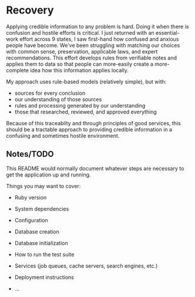 # Recovery

Applying credible information to any problem is hard. Doing it when there is confusion and hostile efforts is critical. I just returned with an essential-work effort across 9 states, I saw first-hand how confused and anxious people have become.  We've been struggling with matching our choices with common sense, preservation, applicable laws, and expert recommendations. This effort develops rules from verifiable notes and applies them to data so that people can more-easily create a more-complete idea how this information applies locally.

My approach uses rule-based models (relatively simple), but with:

* sources for every conclusion
* our understanding of those sources
* rules and processing generated by our understanding
* those that researched, reviewed, and approved everything

Because of this traceablity and through principles of good services, this should be a tractable approach to providing credible information in a confusing and sometimes hostile environment.

## Notes/TODO

This README would normally document whatever steps are necessary to get the
application up and running.

Things you may want to cover:

* Ruby version

* System dependencies

* Configuration

* Database creation

* Database initialization

* How to run the test suite

* Services (job queues, cache servers, search engines, etc.)

* Deployment instructions

* ...
